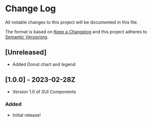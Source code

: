 # Change Log
All notable changes to this project will be documented in this file.

The format is based on [Keep a Changelog](http://keepachangelog.com/)
and this project adheres to [Semantic Versioning](http://semver.org/).

## [Unreleased]
- Added Donut chart and legend

## [1.0.0] - 2023-02-28Z
- Version 1.0 of SUI Components

### Added
- Initial release!
